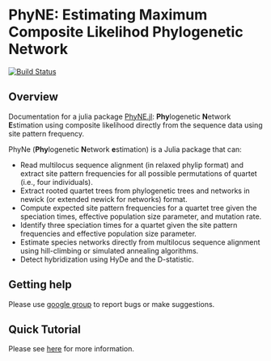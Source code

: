 # PhyNE: Estimating Maximum Composite Likelihod Phylogenetic Network

[![Build Status](https://github.com/sungsik-kong/PhyNE.jl/actions/workflows/ci.yml/badge.svg)](https://github.com/sungsik-kong/PhyNE.jl/actions/workflows/CI.yml?query=branch%3Amain)


## Overview

Documentation for a julia package [PhyNE.jl](https://github.com/sungsik-kong/PhyNE.jl): **Phy**logenetic **N**etwork **E**stimation using composite likelihood directly from the sequence data using site pattern frequency. 

PhyNe (**Phy**logenetic **N**etwork **e**stimation) is a Julia package that can:

- Read multilocus sequence alignment (in relaxed phylip format) and extract site pattern frequencies for all possible permutations of quartet (i.e., four individuals).
- Extract rooted quartet trees from phylogenetic trees and networks in newick (or extended newick for networks) format.
- Compute expected site pattern frequencies for a quartet tree given the speciation times, effective population size parameter, and mutation rate.
- Identify three speciation times for a quartet given the site pattern frequencies and effective population size parameter.
- Estimate species networks directly from multilocus sequence alignment using hill-climbing or simulated annealing algorithms.
- Detect hybridization using HyDe and the D-statistic.

## Getting help
Please use [google group](https://groups.google.com/g/phyne-users) to report bugs or make suggestions.

## Quick Tutorial
Please see [here](https://sungsik-kong.github.io/PhyNE.jl/) for more information.

